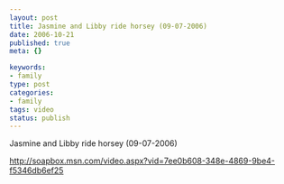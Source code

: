 ```yaml
--- 
layout: post
title: Jasmine and Libby ride horsey (09-07-2006)
date: 2006-10-21
published: true
meta: {}

keywords: 
- family
type: post
categories: 
- family
tags: video
status: publish
---
```



Jasmine and Libby ride horsey (09-07-2006)

 

<http://soapbox.msn.com/video.aspx?vid=7ee0b608-348e-4869-9be4-f5346db6ef25>

